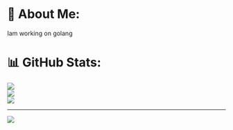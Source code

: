 # 💫 About Me:
Iam working on golang

# 📊 GitHub Stats:
![](https://github-readme-stats.vercel.app/api?username=bhushan-aruto&theme=dark&hide_border=false&include_all_commits=false&count_private=false)<br/>
![](https://github-readme-streak-stats.herokuapp.com/?user=bhushan-aruto&theme=dark&hide_border=false)<br/>
![](https://github-readme-stats.vercel.app/api/top-langs/?username=bhushan-aruto&theme=dark&hide_border=false&include_all_commits=false&count_private=false&layout=compact)

---
[![](https://visitcount.itsvg.in/api?id=bhushan-aruto&icon=0&color=0)](https://visitcount.itsvg.in)

<!-- Proudly created with GPRM ( https://gprm.itsvg.in ) -->